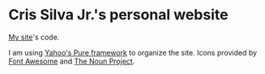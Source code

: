 Cris Silva Jr.'s personal website
=================================

[My site](http://www.crisjr.eng.br)'s code. 

I am using [Yahoo's Pure framework](https://purecss.io/) to organize the site. Icons provided by [Font Awesome](https://fontawesome.io/icons/) and [The Noun Project](https://thenounproject.com/).
